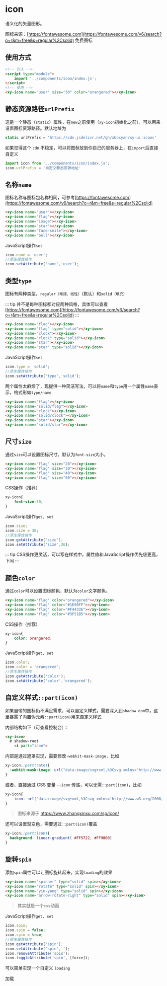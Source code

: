 <script setup>
import { onMounted } from 'vue'
// import icon from '../../components/icon/'
// icon.urlPrefix = 'xx'
import './index.css'
  onMounted(() => {
    import('../../components/checkbox/')
    import('../../components/icon/')
  })
</script>

# icon

语义化的矢量图形。

图标来源：[https://fontawesome.com](https://fontawesome.com/v6/search?o=r&m=free&s=regular%2Csolid) 免费图标

## 使用方式

```html
<!-- 引入 -->
<script type="module">
    import '../components/icon/index.js';
</script>
<!-- 使用 -->
<xy-icon name="user" size="30" color="orangered"></xy-icon>
```

## 静态资源路径`urlPrefix`

这是一个静态（`static`）属性，在`new`之前使用（`xy-icon`初始化之前），可以用来设置图标资源路径。默认地址为

```js
static urlPrefix = 'https://cdn.jsdelivr.net/gh/xboxyan/xy-ui-icons'
```

如果觉得这个 `cdn` 不稳定，可以将图标放到你自己的服务器上，在`import`后直接自定义

```js
import icon from '../components/icon/index.js';
icon.urlPrefix = '自定义静态资源地址'
```

## 名称`name`

图标名称与图标包名称相同，可参考[https://fontawesome.com](https://fontawesome.com/v6/search?o=r&m=free&s=regular%2Csolid)

<div class="wrap">
<xy-icon size="40" name="user"></xy-icon>
<xy-icon size="40" name="flag"></xy-icon>
<xy-icon size="40" name="image"></xy-icon>
<xy-icon size="40" name="star"></xy-icon>
<xy-icon size="40" name="face-smile"></xy-icon>
<xy-icon size="40" name="bell"></xy-icon>
</div>

```html
<xy-icon name="user"></xy-icon>
<xy-icon name="flag"></xy-icon>
<xy-icon name="image"></xy-icon>
<xy-icon name="star"></xy-icon>
<xy-icon name="face-smile"></xy-icon>
<xy-icon name="bell"></xy-icon>
```

JavaScript操作`set`

```js
icon.name = 'user';
//原生属性操作
icon.setAttribute('name','user');
```

## 类型`type`

图标有两种类型，`regular（常规、线性）`（默认）和`solid（填充）`

::: tip
并不是每种图标都对应两种风格，具体可以查看 [https://fontawesome.com](https://fontawesome.com/v6/search?o=r&m=free&s=regular%2Csolid)
:::

<div class="wrap">
<xy-icon name="flag" size="40"></xy-icon>
<xy-icon name="flag" type="solid" size="40"></xy-icon>
<xy-icon name="clock" size="40"></xy-icon>
<xy-icon name="clock" type="solid" size="40"></xy-icon>
<xy-icon name="star" size="40"></xy-icon>
<xy-icon name="star" type="solid" size="40"></xy-icon>
</div>

```html
<xy-icon name="flag"></xy-icon>
<xy-icon name="flag" type="solid"></xy-icon>
<xy-icon name="clock"></xy-icon>
<xy-icon name="clock" type="solid"></xy-icon>
<xy-icon name="star"></xy-icon>
<xy-icon name="star" type="solid"></xy-icon>
```

JavaScript操作`set`

```js
icon.type = 'solid';
//原生属性操作
icon.setAttribute('type','solid');
```

两个属性太麻烦了，现提供一种简洁写法，可以将`name`和`type`用一个属性`name`表示，格式形如`type/name`

<div class="wrap">
<xy-icon name="flag" size="40"></xy-icon>
<xy-icon name="flag" type="solid" size="40"></xy-icon>
<xy-icon name="clock" size="40"></xy-icon>
<xy-icon name="clock" type="solid" size="40"></xy-icon>
<xy-icon name="star" size="40"></xy-icon>
<xy-icon name="star" type="solid" size="40"></xy-icon>
</div>

```html
<xy-icon name="flag"></xy-icon>
<xy-icon name="solid/flag"></xy-icon>
<xy-icon name="clock"></xy-icon>
<xy-icon name="solid/clock"></xy-icon>
<xy-icon name="star"></xy-icon>
<xy-icon name="solid/star"></xy-icon>
```

## 尺寸`size`

通过`size`可以设置图标尺寸，默认为`font-size`大小。

<div class="wrap">
<xy-icon name="flag" size="20"></xy-icon>
<xy-icon name="flag" size="30"></xy-icon>
<xy-icon name="flag" size="40"></xy-icon>
<xy-icon name="flag" size="50"></xy-icon>
</div>

```html
<xy-icon name="flag" size="20"></xy-icon>
<xy-icon name="flag" size="30"></xy-icon>
<xy-icon name="flag" size="40"></xy-icon>
<xy-icon name="flag" size="50"></xy-icon>
```

CSS操作（推荐）

```css
xy-icon{
    font-size:30;
}
```

JavaScript操作`get`、`set`

```js
icon.size;
icon.size = 30;
//原生属性操作
icon.getAttribute('size');
icon.setAttribute('size',30);
```

::: tip
CSS操作更灵活，可以写在样式中，属性值和JavaScript操作优先级更高，下同
:::

## 颜色`color`

通过`color`可以设置图标颜色，默认为`color`文字颜色。

<div class="wrap">
<xy-icon size="40" name="flag" color="orangered"></xy-icon>
<xy-icon size="40" name="flag" color="#1E90FF"></xy-icon>
<xy-icon size="40" name="flag" color="#F44336"></xy-icon>
<xy-icon size="40" name="flag" color="#3F51B5"></xy-icon>
</div>

```html
<xy-icon name="flag" color="orangered"></xy-icon>
<xy-icon name="flag" color="#1E90FF"></xy-icon>
<xy-icon name="flag" color="#F44336"></xy-icon>
<xy-icon name="flag" color="#3F51B5"></xy-icon>
```

CSS操作（推荐）

```css
xy-icon{
    color: orangered;
}
```

JavaScript操作`get`、`set`

```js
icon.color;
icon.color = 'orangered';
//原生属性操作
icon.getAttribute('color');
icon.setAttribute('color','orangered');
```

## 自定义样式`::part(icon)`
如果自带的图标仍不满足需求，可以自定义样式，需要深入到`shadow dom`中，这里暴露了内置伪元素`::part(icon)`用来自定义样式

 内部结构如下（可查看控制台）：

```html
<xy-icon>
  # shadow-root
    <i part="icon">
```

内部是通过遮罩实现，需要修改`-webkit-mask-image`，比如

<style scoped>
.custom{
  --icon: url("data:image/svg+xml,%3Csvg xmlns='http://www.w3.org/2000/svg' viewBox='0 0 512 512'%3E %3Cpath d='M473.7 73.8l-2.4-2.5c-46-47-118-51.7-169.6-14.8L336 159.9l-96 64 48 128-144-144 96-64-28.6-86.5C159.7 19.6 87 24 40.7 71.4l-2.4 2.4C-10.4 123.6-12.5 202.9 31 256l212.1 218.6c7.1 7.3 18.6 7.3 25.7 0L481 255.9c43.5-53 41.4-132.3-7.3-182.1z'%3E%3C/path%3E %3C/svg%3E")
}
</style>

<div class="wrap">
<xy-icon size="40" class="custom"></xy-icon>
</div>

```css
xy-icon::part(rate){
  -webkit-mask-image: url("data:image/svg+xml,%3Csvg xmlns='http://www.w3.org/2000/svg' viewBox='0 0 512 512'%3E %3Cpath d='M473.7 73.8l-2.4-2.5c-46-47-118-51.7-169.6-14.8L336 159.9l-96 64 48 128-144-144 96-64-28.6-86.5C159.7 19.6 87 24 40.7 71.4l-2.4 2.4C-10.4 123.6-12.5 202.9 31 256l212.1 218.6c7.1 7.3 18.6 7.3 25.7 0L481 255.9c43.5-53 41.4-132.3-7.3-182.1z'%3E%3C/path%3E %3C/svg%3E")
}
```

或者，直接通过 CSS 变量 `--icon` 传递，可以无需`::part(icon)`，比如

```css
xy-icon{
  --icon: url("data:image/svg+xml,%3Csvg xmlns='http://www.w3.org/2000/svg' viewBox='0 0 512 512'%3E %3Cpath d='M473.7 73.8l-2.4-2.5c-46-47-118-51.7-169.6-14.8L336 159.9l-96 64 48 128-144-144 96-64-28.6-86.5C159.7 19.6 87 24 40.7 71.4l-2.4 2.4C-10.4 123.6-12.5 202.9 31 256l212.1 218.6c7.1 7.3 18.6 7.3 25.7 0L481 255.9c43.5-53 41.4-132.3-7.3-182.1z'%3E%3C/path%3E %3C/svg%3E")
}
```

> 图标来源于 https://www.zhangxinxu.com/sp/icon/

还可以设置渐变色，需要通过`::part(icon)`覆盖

<style scoped>
.custom2::part(icon){
  background: linear-gradient( #FF5722, #FF9800)
}
</style>

<div class="wrap">
<xy-icon size="40" name="solid/flag" class="custom2"></xy-icon>
<xy-icon size="40" name="solid/heart" class="custom2"></xy-icon>
<xy-icon size="40" name="solid/star" class="custom2"></xy-icon>
</div>

```css
xy-icon::part(icon){
  background: linear-gradient( #FF5722, #FF9800)
}
```

## 旋转`spin`

添加`spin`属性可以让图标旋转起来，实现`loading`的效果

<div class="wrap">
<xy-icon size="40" name="spinner" type="solid" spin></xy-icon>
<xy-icon size="40" name="rotate" type="solid" spin></xy-icon>
<xy-icon size="40" name="yin-yang" type="solid" spin></xy-icon>
<xy-icon size="40" name="arrow-rotate-right" type="solid" spin></xy-icon>
</div>

```html
<xy-icon name="spinner" type="solid" spin></xy-icon>
<xy-icon name="rotate" type="solid" spin></xy-icon>
<xy-icon name="yin-yang" type="solid" spin></xy-icon>
<xy-icon name="arrow-rotate-right" type="solid" spin></xy-icon>
```

> 其实就是一个`css`动画

JavaScript操作`get`、`set`

```js
icon.spin;
icon.spin = false;
icon.spin = true;
//原生属性操作
icon.getAttribute('spin');
icon.setAttribute('spin','');
icon.removeAttribute('spin');
icon.toggleAttribute('spin', [force]);
```

可以简单实现一个自定义 `loading`

<div class="wrap">
<xy-icon name="spinner" type="solid" spin style="color: var(--primary-color)"></xy-icon>
<xy-checkbox checked onchange="this.previousElementSibling.spin = this.checked;">加载</xy-checkbox>
</div>